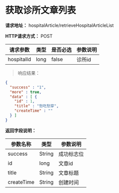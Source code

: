 # 获取诊所文章列表

**请求地址：** hospitalArticle/retrieveHospitalArticleList

**HTTP请求方式：** POST

| 请求参数 | 类型 | 是否必选 | 参数说明 |
| -- | -- | -- | -- |
| hospitalId | long | false | 诊所id |

>响应结果：

```json
{
  "success" : "1",
  "more" : true,
  "data" : [ {
    "id" : 1,
    "title" : "愁吃愁穿",
    "createTime" : ""
  } ]
}
```

**返回字段说明：**

| 参数名称 | 类型 | 参数说明 |
| -- | -- | -- |
| success | String | 成功标志位 |
| id | long | 文章id |
| title | String | 文章标题 |
| createTime | String | 创建时间 |

